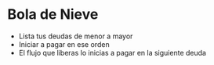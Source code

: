 # Bola de Nieve

- Lista tus deudas de menor a mayor 
- Iniciar a pagar en ese orden
- El flujo que liberas lo inicias a pagar en la siguiente deuda